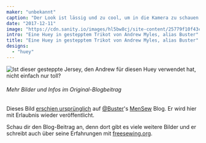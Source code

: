 ```yaml
---
maker: "unbekannt"
caption: "Der Look ist lässig und zu cool, um in die Kamera zu schauen."
date: "2017-12-11"
image: "https://cdn.sanity.io/images/hl5bw8cj/site-content/25779f10f43cc87d9d4e201248b2e1a4f9af9009-1403x1403.jpg"
intro: "Eine Huey in gestepptem Trikot von Andrew Myles, alias Buster"
title: "Eine Huey in gestepptem Trikot von Andrew Myles, alias Buster"
designs:
  - "huey"
---
```


![Ist dieser gesteppte Jersey, den Andrew für diesen Huey verwendet hat, nicht einfach nur toll?](https://posts.freesewing.org/uploads/quilted_jersey_huey_high_detail_20acdff4f5.jpg "Ist dieser gesteppte Jersey, den Andrew für diesen Huey verwendet hat, nicht einfach nur toll?")

<Note>

###### Mehr Bilder und Infos im Original-Blogbeitrag
Dieses Bild 
[erschien ursprünglich](https://mensew.wordpress.com/2017/12/10/hugo-hoodie-freesewing-org/) 
auf [@Buster](/users/Buster)'s [MenSew](https://mensew.wordpress.com/) Blog. Er wird hier mit Erlaubnis wieder veröffentlicht.

Schau dir den Blog-Beitrag an, denn dort gibt es viele weitere Bilder und er schreibt auch über seine 
Erfahrungen mit [freesewing.org](/).

</Note>
